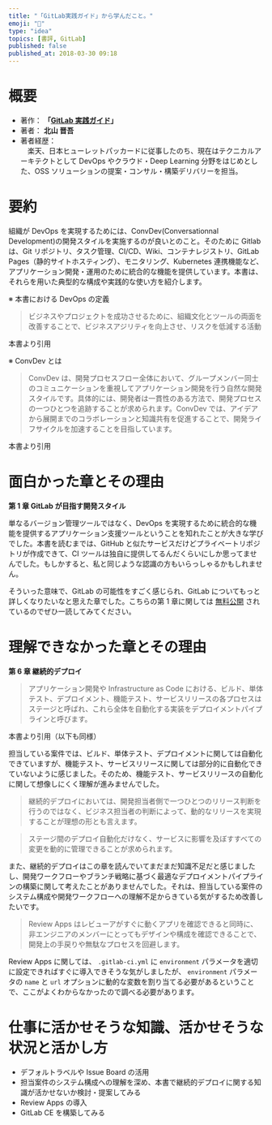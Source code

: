 ```yaml
---
title: "「GitLab実践ガイド」から学んだこと。"
emoji: "📖"
type: "idea"
topics: [書評, GitLab]
published: false
published_at: 2018-03-30 09:18
---
```


# 概要

- 著作： **「[GitLab 実践ガイド](https://amzn.to/41NSht9)」**
- 著者： **北山 晋吾**
- 著者経歴：  
  　楽天、日本ヒューレットパッカードに従事したのち、現在はテクニカルアーキテクトとして DevOps やクラウド・Deep Learning 分野をはじめとした、OSS ソリューションの提案・コンサル・構築デリバリーを担当。

# 要約

組織が DevOps を実現するためには、ConvDev(Conversationnal Development)の開発スタイルを実施するのが良いとのこと。そのために Gitlab は、Git リポジトリ、タスク管理、CI/CD、Wiki、コンテナレジストリ、GitLab Pages（静的サイトホスティング）、モニタリング、Kubernetes 連携機能など、アプリケーション開発・運用のために統合的な機能を提供しています。本書は、それらを用いた典型的な構成や実践的な使い方を紹介します。

※ 本書における DevOps の定義

> ビジネスやプロジェクトを成功させるために、組織文化とツールの両面を改善することで、ビジネスアジリティを向上させ、リスクを低減する活動

本書より引用

※ ConvDev とは

> ConvDev は、開発プロセスフロー全体において、グループメンバー同士のコミュニケーションを重視してアプリケーション開発を行う自然な開発スタイルです。具体的には、開発者は一貫性のある方法で、開発プロセスの一つひとつを追跡することが求められます。ConvDev では、アイデアから展開までのコラボレーションと知識共有を促進することで、開発ライフサイクルを加速することを目指しています。

本書より引用

# 面白かった章とその理由

**第 1 章 GitLab が目指す開発スタイル**

単なるバージョン管理ツールではなく、DevOps を実現するために統合的な機能を提供するアプリケーション支援ツールということを知れたことが大きな学びでした。本書を読むまでは、GitHub と似たサービスだけどプライベートリポジトリが作成できて、CI ツールは独自に提供してるんだくらいにしか思ってませんでした。もしかすると、私と同じような認識の方もいらっしゃるかもしれません。

そういった意味で、GitLab の可能性をすごく感じられ、GitLab についてもっと詳しくなりたいなと思えた章でした。こちらの第 1 章に関しては [無料公開](https://impress.tameshiyo.me/9784295003038) されているのでぜひ一読してみてください。

# 理解できなかった章とその理由

**第 6 章 継続的デプロイ**

> アプリケーション開発や Infrastructure as Code における、ビルド、単体テスト、デプロイメント、機能テスト、サービスリリースの各プロセスはステージと呼ばれ、これら全体を自動化する実装をデプロイメントパイプラインと呼びます。

本書より引用（以下も同様）

担当している案件では、ビルド、単体テスト、デプロイメントに関しては自動化できていますが、機能テスト、サービスリリースに関しては部分的に自動化できていないように感じました。そのため、機能テスト、サービスリリースの自動化に関して想像しにくく理解が進みませんでした。

> 継続的デプロイにおいては、開発担当者側で一つひとつのリリース判断を行うのではなく、ビジネス担当者の判断によって、動的なリリースを実現することが理想の形とも言えます。

> ステージ間のデプロイ自動化だけなく、サービスに影響を及ぼすすべての変更を動的に管理できることが求められます。

また、継続的デプロイはこの章を読んでいてまだまだ知識不足だと感じましたし、開発ワークフローやブランチ戦略に基づく最適なデプロイメントパイプラインの構築に関して考えたことがありませんでした。それは、担当している案件のシステム構成や開発ワークフローへの理解不足からきている気がするため改善したいです。

> Review Apps はレビューアがすぐに動くアプリを確認できると同時に、非エンジニアのメンバーにとってもデザインや構成を確認できることで、開発上の手戻りや無駄なプロセスを回避します。

Review Apps に関しては、 `.gitlab-ci.yml` に `environment` パラメータを適切に設定できればすぐに導入できそうな気がしましたが、 `environment` パラメータの `name` と `url` オプションに動的な変数を割り当てる必要があるということで、ここがよくわからなかったので調べる必要があります。

# 仕事に活かせそうな知識、活かせそうな状況と活かし方

- デフォルトラベルや Issue Board の活用
- 担当案件のシステム構成への理解を深め、本書で継続的デプロイに関する知識が活かせないか検討・提案してみる
- Review Apps の導入
- GitLab CE を構築してみる
